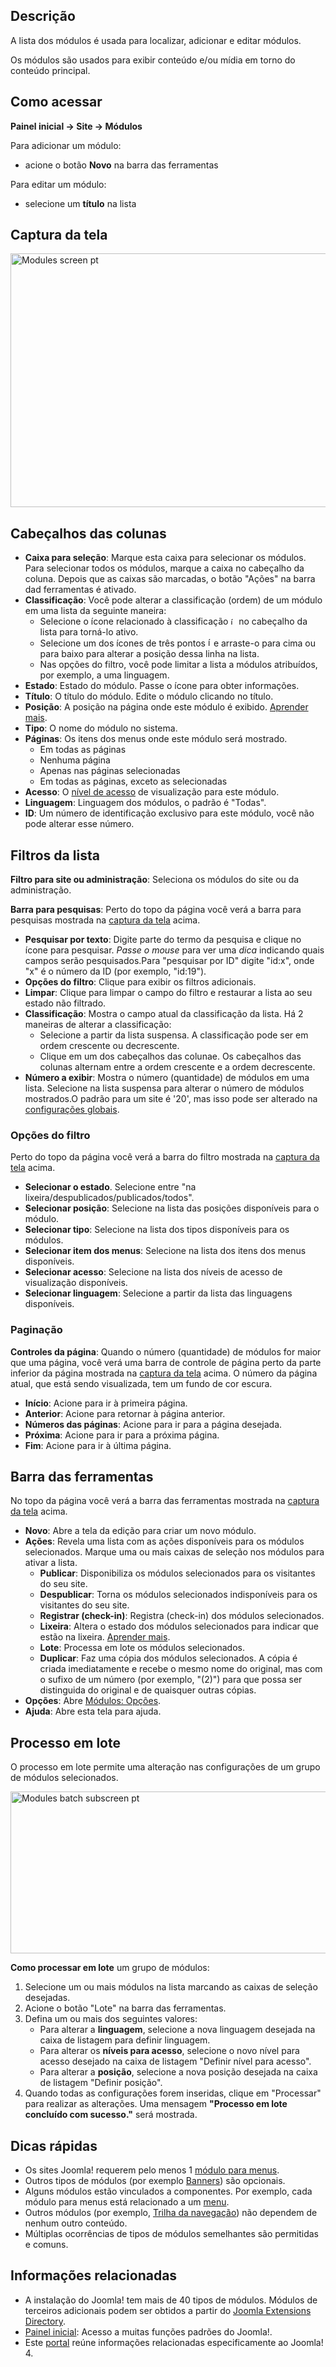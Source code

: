<!-- Filename: Help4.x:Modules / Display title: Módulos -->

## Descrição

A lista dos módulos é usada para localizar, adicionar e editar módulos.

Os módulos são usados para exibir conteúdo e/ou mídia em torno do
conteúdo principal.

## Como acessar

**Painel inicial → Site → Módulos**

Para adicionar um módulo:

- acione o botão **Novo** na barra das ferramentas

Para editar um módulo:

- selecione um **título** na lista

## Captura da tela

<img
src="https://docs.joomla.org/images/thumb/9/99/Help-4x-Modules-screen-pt-br.png/800px-Help-4x-Modules-screen-pt-br.png"
decoding="async"
srcset="https://docs.joomla.org/images/thumb/9/99/Help-4x-Modules-screen-pt-br.png/1200px-Help-4x-Modules-screen-pt-br.png 1.5x, https://docs.joomla.org/images/thumb/9/99/Help-4x-Modules-screen-pt-br.png/1600px-Help-4x-Modules-screen-pt-br.png 2x"
data-file-width="2880" data-file-height="1460" width="800" height="406"
alt="Modules screen pt" />

## Cabeçalhos das colunas

- **Caixa para seleção**: Marque esta caixa para selecionar os módulos.
  Para selecionar todos os módulos, marque a caixa no cabeçalho da
  coluna. Depois que as caixas são marcadas, o botão "Ações" na barra
  dad ferramentas é ativado.
- **Classificação**: Você pode alterar a classificação (ordem) de um
  módulo em uma lista da seguinte maneira:
  - Selecione o ícone relacionado à classificação <img
    src="https://docs.joomla.org/images/thumb/7/79/Help-4x-Ordering-colheader-icon.png/9px-Help-4x-Ordering-colheader-icon.png"
    decoding="async"
    srcset="https://docs.joomla.org/images/thumb/7/79/Help-4x-Ordering-colheader-icon.png/14px-Help-4x-Ordering-colheader-icon.png 1.5x, https://docs.joomla.org/images/7/79/Help-4x-Ordering-colheader-icon.png 2x"
    data-file-width="18" data-file-height="23" width="9" height="12"
    alt="ícone relacionado à classificação" /> no cabeçalho da lista
    para torná-lo ativo.
  - Selecione um dos ícones de três pontos <img
    src="https://docs.joomla.org/images/thumb/a/a0/Help-4x-Ordering-colheader-grab-bar-icon.png/5px-Help-4x-Ordering-colheader-grab-bar-icon.png"
    decoding="async"
    srcset="https://docs.joomla.org/images/thumb/a/a0/Help-4x-Ordering-colheader-grab-bar-icon.png/8px-Help-4x-Ordering-colheader-grab-bar-icon.png 1.5x, https://docs.joomla.org/images/a/a0/Help-4x-Ordering-colheader-grab-bar-icon.png 2x"
    data-file-width="9" data-file-height="27" width="5" height="15"
    alt="ícones de três pontos" /> e arraste-o para cima ou para baixo
    para alterar a posição dessa linha na lista.
  - Nas opções do filtro, você pode limitar a lista a módulos
    atribuídos, por exemplo, a uma linguagem.
- **Estado**: Estado do módulo. Passe o ícone para obter informações.
- **Título**: O título do módulo. Edite o módulo clicando no título.
- **Posição**: A posição na página onde este módulo é exibido. [Aprender
  mais](https://docs.joomla.org/J4.x:How_to_Show_a_Calendar_Month_List_of_Archived_Articles_Using_a_Module/pt-br "J4.x:How to Show a Calendar Month List of Archived Articles Using a Module/pt-br").
- **Tipo**: O nome do módulo no sistema.
- **Páginas**: Os itens dos menus onde este módulo será mostrado.
  - Em todas as páginas
  - Nenhuma página
  - Apenas nas páginas selecionadas
  - Em todas as páginas, exceto as selecionadas
- **Acesso**: O [nível de
  acesso](https://docs.joomla.org/Help4.x:Users:_Viewing_Access_Levels/pt-br "Help4.x:Users: Viewing Access Levels/pt-br")
  de visualização para este módulo.
- **Linguagem**: Linguagem dos módulos, o padrão é "Todas".
- **ID**: Um número de identificação exclusivo para este módulo, você
  não pode alterar esse número.

## Filtros da lista

**Filtro para site ou administração**: Seleciona os módulos do site ou
da administração.

**Barra para pesquisas**: Perto do topo da página você verá a barra para
pesquisas mostrada na [captura da tela](#screenshot) acima.

- **Pesquisar por texto**: Digite parte do termo da pesquisa e clique no
  ícone para pesquisar. *Passe o mouse* para ver uma *dica* indicando
  quais campos serão pesquisados.Para "pesquisar por ID" digite "id:x",
  onde "x" é o número da ID (por exemplo, "id:19").
- **Opções do filtro**: Clique para exibir os filtros adicionais.
- **Limpar**: Clique para limpar o campo do filtro e restaurar a lista
  ao seu estado não filtrado.
- **Classificação**: Mostra o campo atual da classificação da lista. Há
  2 maneiras de alterar a classificação:
  - Selecione a partir da lista suspensa. A classificação pode ser em
    ordem crescente ou decrescente.
  - Clique em um dos cabeçalhos das colunae. Os cabeçalhos das colunas
    alternam entre a ordem crescente e a ordem decrescente.
- **Número a exibir**: Mostra o número (quantidade) de módulos em uma
  lista. Selecione na lista suspensa para alterar o número de módulos
  mostrados.O padrão para um site é '20', mas isso pode ser alterado na
  [configurações
  globais](https://docs.joomla.org/Help4.x:Site_Global_Configuration/pt-br#defaultlistlimit "Help4.x:Site Global Configuration/pt-br").

### Opções do filtro

Perto do topo da página você verá a barra do filtro mostrada na [captura
da tela](#screenshot) acima.

- **Selecionar o estado**. Selecione entre "na
  lixeira/despublicados/publicados/todos".
- **Selecionar posição**: Selecione na lista das posições disponíveis
  para o módulo.
- **Selecionar tipo**: Selecione na lista dos tipos disponíveis para os
  módulos.
- **Selecionar item dos menus**: Selecione na lista dos itens dos menus
  disponíveis.
- **Selecionar acesso**: Selecione na lista dos níveis de acesso de
  visualização disponíveis.
- **Selecionar linguagem**: Selecione a partir da lista das linguagens
  disponíveis.

### Paginação

**Controles da página**: Quando o número (quantidade) de módulos for
maior que uma página, você verá uma barra de controle de página perto da
parte inferior da página mostrada na [captura da tela](#screenshot)
acima. O número da página atual, que está sendo visualizada, tem um
fundo de cor escura.

- **Início**: Acione para ir à primeira página.
- **Anterior**: Acione para retornar à página anterior.
- **Números das páginas**: Acione para ir para a página desejada.
- **Próxima**: Acione para ir para a próxima página.
- **Fim**: Acione para ir à última página.

## Barra das ferramentas

No topo da página você verá a barra das ferramentas mostrada na [captura
da tela](#screenshot) acima.

- **Novo**: Abre a tela da edição para criar um novo módulo.
- **Ações**: Revela uma lista com as ações disponíveis para os módulos
  selecionados. Marque uma ou mais caixas de seleção nos módulos para
  ativar a lista.
  - **Publicar**: Disponibiliza os módulos selecionados para os
    visitantes do seu site.
  - **Despublicar**: Torna os módulos selecionados indisponíveis para os
    visitantes do seu site.
  - **Registrar (check-in)**: Registra (check-in) dos módulos
    selecionados.
  - **Lixeira**: Altera o estado dos módulos selecionados para indicar
    que estão na lixeira. [Aprender
    mais](https://docs.joomla.org/J4.x:Deleting_an_Article/pt-br "J4.x:Deleting an Article/pt-br").
  - **Lote**: Processa em lote os módulos selecionados.
  - **Duplicar**: Faz uma cópia dos módulos selecionados. A cópia é
    criada imediatamente e recebe o mesmo nome do original, mas com o
    sufixo de um número (por exemplo, "(2)") para que possa ser
    distinguida do original e de quaisquer outras cópias.
- **Opções**: Abre [Módulos:
  Opções](https://docs.joomla.org/Help4.x:Modules:_Options/pt-br "Help4.x:Modules: Options/pt-br").
- **Ajuda**: Abre esta tela para ajuda.

## Processo em lote

O processo em lote permite uma alteração nas configurações de um grupo
de módulos selecionados.

<img
src="https://docs.joomla.org/images/thumb/4/42/Help-4x-Modules-batch-subscreen-pt-br.png/600px-Help-4x-Modules-batch-subscreen-pt-br.png"
decoding="async"
srcset="https://docs.joomla.org/images/thumb/4/42/Help-4x-Modules-batch-subscreen-pt-br.png/900px-Help-4x-Modules-batch-subscreen-pt-br.png 1.5x, https://docs.joomla.org/images/thumb/4/42/Help-4x-Modules-batch-subscreen-pt-br.png/1200px-Help-4x-Modules-batch-subscreen-pt-br.png 2x"
data-file-width="1598" data-file-height="691" width="600" height="259"
alt="Modules batch subscreen pt" />

**Como processar em lote** um grupo de módulos:

1.  Selecione um ou mais módulos na lista marcando as caixas de seleção
    desejadas.
2.  Acione o botão "Lote" na barra das ferramentas.
3.  Defina um ou mais dos seguintes valores:
    - Para alterar a **linguagem**, selecione a nova linguagem desejada
      na caixa de listagem para definir linguagem.
    - Para alterar os **níveis para acesso**, selecione o novo nível
      para acesso desejado na caixa de listagem "Definir nível para
      acesso".
    - Para alterar a **posição**, selecione a nova posição desejada na
      caixa de listagem "Definir posição".
4.  Quando todas as configurações forem inseridas, clique em "Processar"
    para realizar as alterações. Uma mensagem **"Processo em lote
    concluído com sucesso."** será mostrada.

## Dicas rápidas

- Os sites Joomla! requerem pelo menos 1 [módulo para
  menus](https://docs.joomla.org/Help4.x:Site_Modules:_Menu/pt-br "Help4.x:Site Modules: Menu/pt-br").
- Outros tipos de módulos (por exemplo
  [Banners](https://docs.joomla.org/Help4.x:Site_Modules:_Banners/pt-br "Help4.x:Site Modules: Banners/pt-br"))
  são opcionais.
- Alguns módulos estão vinculados a componentes. Por exemplo, cada
  módulo para menus está relacionado a um
  [menu](https://docs.joomla.org/Help4.x:Menus/pt-br "Help4.x:Menus/pt-br").
- Outros módulos (por exemplo, [Trilha da
  navegação](https://docs.joomla.org/Help4.x:Site_Modules:_Breadcrumbs/pt-br "Help4.x:Site Modules: Breadcrumbs/pt-br"))
  não dependem de nenhum outro conteúdo.
- Múltiplas ocorrências de tipos de módulos semelhantes são permitidas e
  comuns.

## Informações relacionadas

- A instalação do Joomla! tem mais de 40 tipos de módulos. Módulos de
  terceiros adicionais podem ser obtidos a partir do
  <a href="http://extensions.joomla.org/" class="external text"
  target="_blank" rel="noreferrer noopener">Joomla Extensions
  Directory</a>.
- [Painel
  inicial](https://docs.joomla.org/Help4.x:Home_Dashboard/pt-br "Help4.x:Home Dashboard/pt-br"):
  Acesso a muitas funções padrões do Joomla!.
- Este
  [portal](https://docs.joomla.org/Portal:Joomla_4/pt-br "Portal:Joomla 4/pt-br")
  reúne informações relacionadas especificamente ao Joomla! 4.
